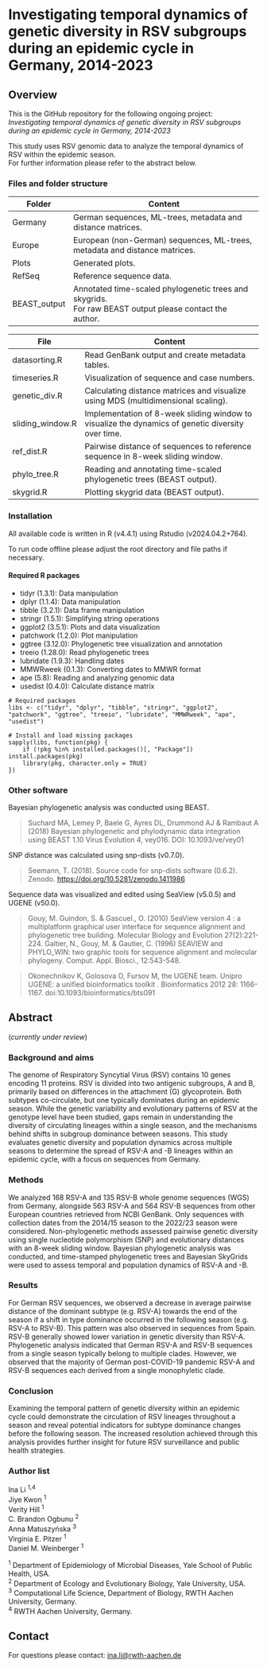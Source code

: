 # Investigating temporal dynamics of genetic diversity in RSV subgroups during an epidemic cycle in Germany, 2014-2023

## Overview

This is the GitHub repository for the following ongoing project: <br>
*Investigating temporal dynamics of genetic diversity in RSV subgroups during an epidemic cycle in Germany, 2014-2023*

This study uses RSV genomic data to analyze the temporal dynamics of RSV within the epidemic season. <br>
For further information please refer to the abstract below.  

### Files and folder structure

| Folder    | Content |
| -------- | ------- |
| Germany  | German sequences, ML-trees, metadata and distance matrices. |
| Europe | European (non-German) sequences, ML-trees, metadata and distance matrices. |
| Plots    | Generated plots. |
| RefSeq  | Reference sequence data. |
| BEAST_output | Annotated time-scaled phylogenetic trees and skygrids. <br> For raw BEAST output please contact the author. |

| File    | Content |
| -------- | ------- |
| datasorting.R  | Read GenBank output and create metadata tables. |
| timeseries.R | Visualization of sequence and case numbers. |
| genetic_div.R    | Calculating distance matrices and visualize using MDS (multidimensional scaling). |
| sliding_window.R  | Implementation of 8-week sliding window to visualize the dynamics of genetic diversity over time. |
| ref_dist.R | Pairwise distance of sequences to reference sequence in 8-week sliding window.|
| phylo_tree.R  | Reading and annotating time-scaled phylogenetic trees (BEAST output). |
| skygrid.R | Plotting skygrid data (BEAST output).|

### Installation 

All available code is written in R (v4.4.1) using Rstudio (v2024.04.2+764). 

To run code offline please adjust the root directory and file paths if necessary. 

#### Required R packages

- tidyr (1.3.1): Data manipulation
- dplyr (1.1.4): Data manipulation
- tibble (3.2.1): Data frame manipulation
- stringr (1.5.1): Simplifying string operations
- ggplot2 (3.5.1): Plots and data visualization
- patchwork (1.2.0): Plot manipulation
- ggtree (3.12.0): Phylogenetic tree visualization and annotation
- treeio (1.28.0): Read phylogenetic trees
- lubridate (1.9.3): Handling dates 
- MMWRweek (0.1.3): Converting dates to MMWR format
- ape (5.8): Reading and analyzing genomic data
- usedist (0.4.0): Calculate distance matrix

```
# Required packages
libs <- c("tidyr", "dplyr", "tibble", "stringr", "ggplot2", "patchwork", "ggtree", "treeio", "lubridate", "MMWRweek", "ape", "usedist")

# Install and load missing packages
sapply(libs, function(pkg) {
    if (!pkg %in% installed.packages()[, "Package"]) install.packages(pkg)
    library(pkg, character.only = TRUE)
})
```

### Other software

Bayesian phylogenetic analysis was conducted using BEAST.

>Suchard MA, Lemey P, Baele G, Ayres DL, Drummond AJ & Rambaut A (2018) Bayesian phylogenetic and phylodynamic data integration using BEAST 1.10 Virus Evolution 4, vey016. DOI: 10.1093/ve/vey01

SNP distance was calculated using snp-dists (v0.7.0).

>Seemann, T. (2018). Source code for snp-dists software (0.6.2). Zenodo. https://doi.org/10.5281/zenodo.1411986

Sequence data was visualized and edited using SeaView (v5.0.5) and UGENE (v50.0).

>Gouy, M. Guindon, S. & Gascuel., O. (2010) SeaView version 4 : a multiplatform graphical user interface for sequence alignment and phylogenetic tree building. Molecular Biology and Evolution 27(2):221-224. 
Galtier, N., Gouy, M. & Gautier, C. (1996) SEAVIEW and PHYLO_WIN: two graphic tools for sequence alignment and molecular phylogeny. Comput. Appl. Biosci., 12:543-548.

>Okonechnikov K, Golosova O, Fursov M, the UGENE team.  Unipro UGENE: a unified bioinformatics toolkit . Bioinformatics  2012 28: 1166-1167. doi:10.1093/bioinformatics/bts091

## Abstract

(*currently under review*)

### Background and aims

The genome of Respiratory Syncytial Virus (RSV) contains 10 genes encoding 11 proteins. RSV is divided into two antigenic subgroups, A and B, primarily based on differences in the attachment (G) glycoprotein. Both subtypes co-circulate, but one typically dominates during an epidemic season. While the genetic variability and evolutionary patterns of RSV at the genotype level have been studied, gaps remain in understanding the diversity of circulating lineages within a single season, and the mechanisms behind shifts in subgroup dominance between seasons. This study evaluates genetic diversity and population dynamics across multiple seasons to determine the spread of RSV-A and -B lineages within an epidemic cycle, with a focus on sequences from Germany.

### Methods

We analyzed 168 RSV-A and 135 RSV-B whole genome sequences (WGS) from Germany, alongside 563 RSV-A and 564 RSV-B sequences from other European countries retrieved from NCBI GenBank. Only sequences with collection dates from the 2014/15 season to the 2022/23 season were considered. Non-phylogenetic methods assessed pairwise genetic diversity using single nucleotide polymorphism (SNP) and evolutionary distances with an 8-week sliding window. Bayesian phylogenetic analysis was conducted, and time-stamped phylogenetic trees and Bayesian SkyGrids were used to assess temporal and population dynamics of RSV-A and -B. 

### Results 

For German RSV sequences, we observed a decrease in average pairwise distance of the dominant subtype (e.g. RSV-A) towards the end of the season if a shift in type dominance occurred in the following season (e.g. RSV-A to RSV-B). This pattern was also observed in sequences from Spain. RSV-B generally showed lower variation in genetic diversity than RSV-A. Phylogenetic analysis indicated that German RSV-A and RSV-B sequences from a single season typically belong to multiple clades. However, we observed that the majority of German post-COVID-19 pandemic RSV-A and RSV-B sequences each derived from a single monophyletic clade. 

### Conclusion

Examining the temporal pattern of genetic diversity within an epidemic cycle could demonstrate the circulation of RSV lineages throughout a season and reveal potential indicators for subtype dominance changes before the following season. The increased resolution achieved through this analysis provides further insight for future RSV surveillance and public health strategies. 

### Author list

Ina Li <sup>1,4</sup> <br>
Jiye Kwon <sup>1</sup> <br>
Verity Hill <sup>1</sup> <br>
C. Brandon Ogbunu <sup>2</sup> <br>
Anna Matuszyńska <sup>3</sup> <br>
Virginia E. Pitzer <sup>1</sup> <br>
Daniel M. Weinberger <sup>1</sup> <br>

<sup>1</sup> Department of Epidemiology of Microbial Diseases, Yale School of Public Health, USA.<br>
<sup>2</sup> Department of Ecology and Evolutionary Biology, Yale University, USA. <br>
<sup>3</sup> Computational Life Science, Department of Biology, RWTH Aachen University, Germany. <br>
<sup>4</sup> RWTH Aachen University, Germany.

## Contact

For questions please contact: ina.li@rwth-aachen.de
